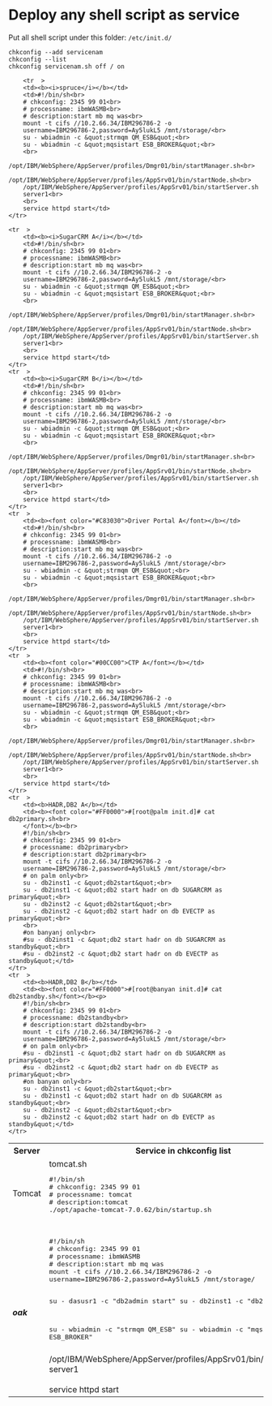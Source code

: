 Deploy any shell script as service
==
 
Put all shell script under this folder: ``` /etc/init.d/ ```
```
chkconfig --add servicenam  
chkconfig --list
chkconfig servicenam.sh off / on

```
 
<table>
	<tr>
		<th>Server</th>
		<th>Service in chkconfig list</th>
	</tr>
	<tr  >
		<td> Tomcat </td>
		<td>
		tomcat.sh
		<pre>
#!/bin/sh
# chkconfig: 2345 99 01
# processname: tomcat
# description:tomcat
./opt/apache-tomcat-7.0.62/bin/startup.sh
		</pre></td>
	</tr>
	<tr  >
		<td><b><i>oak</i></b></td>
		<td>
		<pre>
#!/bin/sh 
# chkconfig: 2345 99 01 
# processname: ibmWASMB 
# description:start mb mq was 
mount -t cifs //10.2.66.34/IBM296786-2 -o 
username=IBM296786-2,password=Ay5lukL5 /mnt/storage/ 

su - dasusr1 -c "db2admin start"
su - db2inst1 -c "db2start"

su - wbiadmin -c &quot;strmqm QM_ESB&quot; 
su - wbiadmin -c &quot;mqsistart ESB_BROKER&quot; 
		</pre>
		/opt/IBM/WebSphere/AppServer/profiles/AppSrv01/bin/startServer.sh 
		server1<br>
		<br>
		service httpd start</td>
	</tr>
	
		<tr  >
		<td><b><i>spruce</i></b></td>
		<td>#!/bin/sh<br>
		# chkconfig: 2345 99 01<br>
		# processname: ibmWASMB<br>
		# description:start mb mq was<br>
		mount -t cifs //10.2.66.34/IBM296786-2 -o 
		username=IBM296786-2,password=Ay5lukL5 /mnt/storage/<br>
		su - wbiadmin -c &quot;strmqm QM_ESB&quot;<br>
		su - wbiadmin -c &quot;mqsistart ESB_BROKER&quot;<br>
		<br>
		/opt/IBM/WebSphere/AppServer/profiles/Dmgr01/bin/startManager.sh<br>
		/opt/IBM/WebSphere/AppServer/profiles/AppSrv01/bin/startNode.sh<br>
		/opt/IBM/WebSphere/AppServer/profiles/AppSrv01/bin/startServer.sh 
		server1<br>
		<br>
		service httpd start</td>
	</tr>
	
	<tr  >
		<td><b><i>SugarCRM A</i></b></td>
		<td>#!/bin/sh<br>
		# chkconfig: 2345 99 01<br>
		# processname: ibmWASMB<br>
		# description:start mb mq was<br>
		mount -t cifs //10.2.66.34/IBM296786-2 -o 
		username=IBM296786-2,password=Ay5lukL5 /mnt/storage/<br>
		su - wbiadmin -c &quot;strmqm QM_ESB&quot;<br>
		su - wbiadmin -c &quot;mqsistart ESB_BROKER&quot;<br>
		<br>
		/opt/IBM/WebSphere/AppServer/profiles/Dmgr01/bin/startManager.sh<br>
		/opt/IBM/WebSphere/AppServer/profiles/AppSrv01/bin/startNode.sh<br>
		/opt/IBM/WebSphere/AppServer/profiles/AppSrv01/bin/startServer.sh 
		server1<br>
		<br>
		service httpd start</td>
	</tr>
	<tr  >
		<td><b><i>SugarCRM B</i></b></td>
		<td>#!/bin/sh<br>
		# chkconfig: 2345 99 01<br>
		# processname: ibmWASMB<br>
		# description:start mb mq was<br>
		mount -t cifs //10.2.66.34/IBM296786-2 -o 
		username=IBM296786-2,password=Ay5lukL5 /mnt/storage/<br>
		su - wbiadmin -c &quot;strmqm QM_ESB&quot;<br>
		su - wbiadmin -c &quot;mqsistart ESB_BROKER&quot;<br>
		<br>
		/opt/IBM/WebSphere/AppServer/profiles/Dmgr01/bin/startManager.sh<br>
		/opt/IBM/WebSphere/AppServer/profiles/AppSrv01/bin/startNode.sh<br>
		/opt/IBM/WebSphere/AppServer/profiles/AppSrv01/bin/startServer.sh 
		server1<br>
		<br>
		service httpd start</td>
	</tr>
	<tr  >
		<td><b><font color="#C83030">Driver Portal A</font></b></td>
		<td>#!/bin/sh<br>
		# chkconfig: 2345 99 01<br>
		# processname: ibmWASMB<br>
		# description:start mb mq was<br>
		mount -t cifs //10.2.66.34/IBM296786-2 -o 
		username=IBM296786-2,password=Ay5lukL5 /mnt/storage/<br>
		su - wbiadmin -c &quot;strmqm QM_ESB&quot;<br>
		su - wbiadmin -c &quot;mqsistart ESB_BROKER&quot;<br>
		<br>
		/opt/IBM/WebSphere/AppServer/profiles/Dmgr01/bin/startManager.sh<br>
		/opt/IBM/WebSphere/AppServer/profiles/AppSrv01/bin/startNode.sh<br>
		/opt/IBM/WebSphere/AppServer/profiles/AppSrv01/bin/startServer.sh 
		server1<br>
		<br>
		service httpd start</td>
	</tr>
	<tr  >
		<td><b><font color="#00CC00">CTP A</font></b></td>
		<td>#!/bin/sh<br>
		# chkconfig: 2345 99 01<br>
		# processname: ibmWASMB<br>
		# description:start mb mq was<br>
		mount -t cifs //10.2.66.34/IBM296786-2 -o 
		username=IBM296786-2,password=Ay5lukL5 /mnt/storage/<br>
		su - wbiadmin -c &quot;strmqm QM_ESB&quot;<br>
		su - wbiadmin -c &quot;mqsistart ESB_BROKER&quot;<br>
		<br>
		/opt/IBM/WebSphere/AppServer/profiles/Dmgr01/bin/startManager.sh<br>
		/opt/IBM/WebSphere/AppServer/profiles/AppSrv01/bin/startNode.sh<br>
		/opt/IBM/WebSphere/AppServer/profiles/AppSrv01/bin/startServer.sh 
		server1<br>
		<br>
		service httpd start</td>
	</tr>
	<tr  >
		<td><b>HADR,DB2 A</b></td>
		<td><b><font color="#FF0000">#[root@palm init.d]# cat db2primary.sh<br>
		</font></b><br>
		#!/bin/sh<br>
		# chkconfig: 2345 99 01<br>
		# processname: db2primary<br>
		# description:start db2primary<br>
		mount -t cifs //10.2.66.34/IBM296786-2 -o 
		username=IBM296786-2,password=Ay5lukL5 /mnt/storage/<br>
		# on palm only<br>
		su - db2inst1 -c &quot;db2start&quot;<br>
		su - db2inst1 -c &quot;db2 start hadr on db SUGARCRM as primary&quot;<br>
		su - db2inst2 -c &quot;db2start&quot;<br>
		su - db2inst2 -c &quot;db2 start hadr on db EVECTP as primary&quot;<br>
		<br>
		#on banyanj only<br>
		#su - db2inst1 -c &quot;db2 start hadr on db SUGARCRM as standby&quot;<br>
		#su - db2inst2 -c &quot;db2 start hadr on db EVECTP as standby&quot;</td>
	</tr>
	<tr  >
		<td><b>HADR,DB2 B</b></td>
		<td><b><font color="#FF0000">#[root@banyan init.d]# cat db2standby.sh</font></b><p>
		#!/bin/sh<br>
		# chkconfig: 2345 99 01<br>
		# processname: db2standby<br>
		# description:start db2standby<br>
		mount -t cifs //10.2.66.34/IBM296786-2 -o 
		username=IBM296786-2,password=Ay5lukL5 /mnt/storage/<br>
		# on palm only<br>
		#su - db2inst1 -c &quot;db2 start hadr on db SUGARCRM as primary&quot;<br>
		#su - db2inst2 -c &quot;db2 start hadr on db EVECTP as primary&quot;<br>
		#on banyan only<br>
		su - db2inst1 -c &quot;db2start&quot;<br>
		su - db2inst1 -c &quot;db2 start hadr on db SUGARCRM as standby&quot;<br>
		su - db2inst2 -c &quot;db2start&quot;<br>
		su - db2inst2 -c &quot;db2 start hadr on db EVECTP as standby&quot;</td>
	</tr>
</table>
